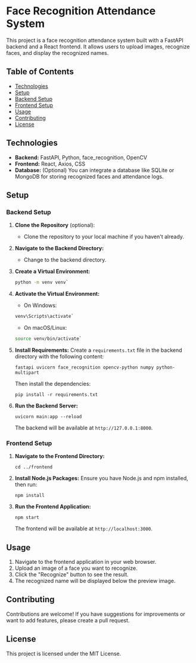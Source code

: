 # Face Recognition Attendance System

This project is a face recognition attendance system built with a FastAPI backend and a React frontend. It allows users to upload images, recognize faces, and display the recognized names.

## Table of Contents

- [Technologies](#technologies)
- [Setup](#setup)
 - [Backend Setup](#backend-setup)
 - [Frontend Setup](#frontend-setup)
- [Usage](#usage)
- [Contributing](#contributing)
- [License](#license)

## Technologies

- **Backend:** FastAPI, Python, face_recognition, OpenCV
- **Frontend:** React, Axios, CSS
- **Database:** (Optional) You can integrate a database like SQLite or MongoDB for storing recognized faces and attendance logs.

## Setup

### Backend Setup

1. **Clone the Repository** (optional):
   - Clone the repository to your local machine if you haven't already.

2. **Navigate to the Backend Directory:**
   - Change to the backend directory.

3. **Create a Virtual Environment:**
   ```bash
   python -m venv venv` 

4.  **Activate the Virtual Environment:**
    
    -   On Windows:
    ```bash
    venv\Scripts\activate` 
    ```
    -   On macOS/Linux:
    ```bash
    source venv/bin/activate`
    ```
    
5.  **Install Requirements:** Create a `requirements.txt` file in the backend directory with the following content:
    
    `fastapi
    uvicorn
    face_recognition
    opencv-python
    numpy
    python-multipart` 
    
    Then install the dependencies:
    
    `pip install -r requirements.txt` 
    
6.  **Run the Backend Server:**

    
    `uvicorn main:app --reload` 
    
    The backend will be available at `http://127.0.0.1:8000`.
    

### Frontend Setup

1.  **Navigate to the Frontend Directory:**

    
    `cd ../frontend` 
    
2.  **Install Node.js Packages:** Ensure you have Node.js and npm installed, then run:
    

    
    `npm install` 
    
3.  **Run the Frontend Application:**

    
    `npm start` 
    
    The frontend will be available at `http://localhost:3000`.
    

## Usage

1.  Navigate to the frontend application in your web browser.
2.  Upload an image of a face you want to recognize.
3.  Click the "Recognize" button to see the result.
4.  The recognized name will be displayed below the preview image.

## Contributing

Contributions are welcome! If you have suggestions for improvements or want to add features, please create a pull request.

## License

This project is licensed under the MIT License.
